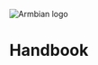 
![Armbian logo](http://www.armbian.com/wp-content/uploads/2016/06/logo_armbian_big.png)

# Handbook #